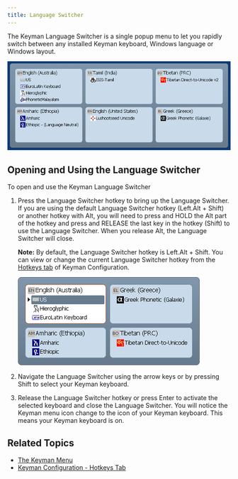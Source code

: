 ```yaml
---
title: Language Switcher
---
```


The Keyman Language Switcher is a single popup menu to let you rapidly
switch between any installed Keyman keyboard, Windows language or
Windows layout.

![](../desktop_images/languageswitcher.png)

## Opening and Using the Language Switcher

To open and use the Keyman Language Switcher

1.  Press the Language Switcher hotkey to bring up the Language
    Switcher. If you are using the default Language Switcher hotkey
    (Left.Alt + Shift) or another hotkey with Alt, you will need to
    press and HOLD the Alt part of the hotkey and press and RELEASE the
    last key in the hotkey (Shift) to use the Language Switcher. When you
    release Alt, the Language Switcher will close.

    **Note:** By default, the Language Switcher hotkey is Left.Alt + Shift. You
    can view or change the current Language Switcher hotkey from the
    [Hotkeys tab](config/hotkeys) of Keyman Configuration.

    ![](../desktop_images/languageswitcher-small.png)

2.  Navigate the Language Switcher using the arrow keys or by pressing
    Shift to select your Keyman keyboard.

3.  Release the Language Switcher hotkey or press Enter to activate the
    selected keyboard and close the Language Switcher. You will notice
    the Keyman menu icon change to the icon of your Keyman keyboard.
    This means your Keyman keyboard is on.

## Related Topics

-   [The Keyman Menu](tray-menu)
-   [Keyman Configuration - Hotkeys Tab](config/hotkeys)

